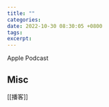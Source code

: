 ```yaml
---
title: ""
categories: 
date: 2022-10-30 08:30:05 +0800
tags: 
excerpt: 
---
```



Apple Podcast





## Misc

[[播客]]
